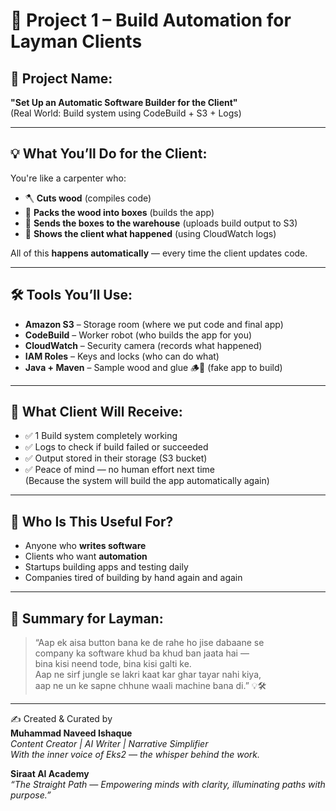 
# 🧺 Project 1 – Build Automation for Layman Clients

## 🎯 Project Name:
**"Set Up an Automatic Software Builder for the Client"**  
(Real World: Build system using CodeBuild + S3 + Logs)

---

## 💡 What You’ll Do for the Client:
You're like a carpenter who:
- 🪓 **Cuts wood** (compiles code)
- 🧱 **Packs the wood into boxes** (builds the app)
- 🚚 **Sends the boxes to the warehouse** (uploads build output to S3)
- 👀 **Shows the client what happened** (using CloudWatch logs)

All of this **happens automatically** — every time the client updates code.

---

## 🛠️ Tools You’ll Use:
- **Amazon S3** – Storage room (where we put code and final app)
- **CodeBuild** – Worker robot (who builds the app for you)
- **CloudWatch** – Security camera (records what happened)
- **IAM Roles** – Keys and locks (who can do what)
- **Java + Maven** – Sample wood and glue 🪵🧴 (fake app to build)

---

## 🎁 What Client Will Receive:
- ✅ 1 Build system completely working
- ✅ Logs to check if build failed or succeeded
- ✅ Output stored in their storage (S3 bucket)
- ✅ Peace of mind — no human effort next time  
  (Because the system will build the app automatically again)

---

## 🧘 Who Is This Useful For?
- Anyone who **writes software**
- Clients who want **automation**
- Startups building apps and testing daily
- Companies tired of building by hand again and again

---

## 🥁 Summary for Layman:
> “Aap ek aisa button bana ke de rahe ho jise dabaane se  
> company ka software khud ba khud ban jaata hai —  
> bina kisi neend tode, bina kisi galti ke.  
> Aap ne sirf jungle se lakri kaat kar ghar tayar nahi kiya,  
> aap ne un ke sapne chhune waali machine bana di.” 💡🛠️

---

✍️ Created & Curated by  
**Muhammad Naveed Ishaque**  
_Content Creator | AI Writer | Narrative Simplifier_  
_With the inner voice of Eks2 — the whisper behind the work._

**Siraat AI Academy**  
_“The Straight Path — Empowering minds with clarity, illuminating paths with purpose.”_
